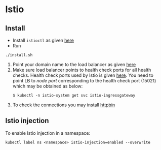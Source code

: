 # Istio

## Install
* Install `istioctl` as given [here](https://istio.io/latest/docs/setup/getting-started/#download)
* Run
```
./install.sh
```
1. Point your domain name to the load balancer as given [here](https://docs.aws.amazon.com/Route53/latest/DeveloperGuide/routing-to-elb-load-balancer.html)
1. Make sure load balancer points to health check ports for all health checks.  Health check ports used by Istio is given [here](https://istio.io/latest/docs/ops/deployment/requirements/#ports-used-by-istio). You need to point LB to *node port* corresponding to the health check port (15021) which may be obtained as below:
    ```
    $ kubectl -n istio-system get svc istio-ingressgateway
    ```
1. To check the connections you may install [httpbin](../../../utils/httpbin)

## Istio injection
To enable Istio injection in a namespace:
```
kubectl label ns <namespace> istio-injection=enabled --overwrite
```
